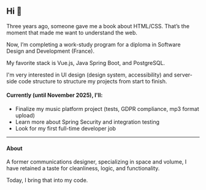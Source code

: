 ## Hi 👋

Three years ago, someone gave me a book about HTML/CSS.  That’s the moment that made me want to understand the web.

Now, I’m completing a work-study program for a diploma in Software Design and Development (France).

My favorite stack is Vue.js, Java Spring Boot, and PostgreSQL.

I'm very interested in UI design (design system, accessibility) and server-side code structure to structure my projects from start to finish. 

#### Currently (until November 2025), I'll:
- Finalize my music platform project (tests, GDPR compliance, mp3 format upload)
- Learn more about Spring Security and integration testing
- Look for my first full-time developer job
---
#### About 
A former communications designer, specializing in space and volume, I have retained a taste for cleanliness, logic, and functionality.

Today, I bring that into my code.
